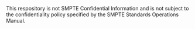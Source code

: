 This respository is not SMPTE Confidential Information and is not subject to the confidentiality policy specified by the SMPTE Standards Operations Manual.
